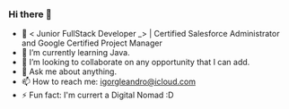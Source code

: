 ### Hi there 👋

- 🔭 < Junior FullStack Developer _> | Certified Salesforce Administrator and Google Certified Project Manager
- 🌱 I’m currently learning Java.
- 👯 I’m looking to collaborate on any opportunity that I can add.
- 💬 Ask me about anything.
- 📫 How to reach me: igorgleandro@icloud.com
- ⚡ Fun fact: I'm currert a Digital Nomad :D
